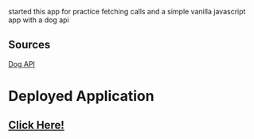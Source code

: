 started this app for practice fetching calls and a simple vanilla javascript app with a dog api

## Sources
[Dog API](https://dog.ceo/dog-api/)


# Deployed Application
## [Click Here!](https://kuyajasper.github.io/DogApp/)
